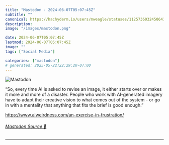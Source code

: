 ```yaml
---
title: "Mastodon - 2024-06-07T05:07:45Z"
subtitle: ""
canonical: https://hachyderm.io/users/mweagle/statuses/112573603245064179
description:
image: "/images/mastodon.png"

date: 2024-06-07T05:07:45Z
lastmod: 2024-06-07T05:07:45Z
image: ""
tags: ["Social Media"]

categories: ["mastodon"]
# generated: 2025-05-22T22:29:20-07:00
---
```

![Mastodon](/images/mastodon.png)

<p>“So, every time AI is asked to revise an image, it either starts over or makes it more and more of a disaster. People who work with AI-generated imagery have to adapt their creative vision to what comes out of the system - or go in with a mentality that anything that fits the brief is good enough.”</p><p><a href="https://www.aiweirdness.com/an-exercise-in-frustration/" target="_blank" rel="nofollow noopener noreferrer" translate="no"><span class="invisible">https://www.</span><span class="ellipsis">aiweirdness.com/an-exercise-in</span><span class="invisible">-frustration/</span></a></p>


###### [Mastodon Source 🐘](https://hachyderm.io/@mweagle/112573603245064179)

___
